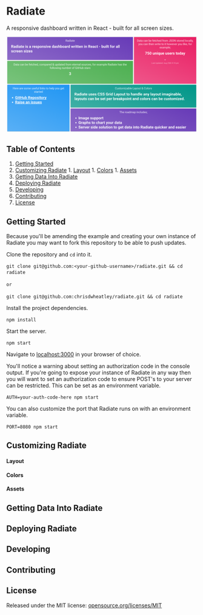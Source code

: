 # Radiate

A responsive dashboard written in React - built for all screen sizes.

![Radiate - A responsive dashboard written in React - built for all screen sizes.](/docs/assets/radiate-example-wall.png)

## Table of Contents

  1. [Getting Started](#getting-started)
  1. [Customizing Radiate](#customizing-radiate)
    1. [Layout](#layout)
    1. [Colors](#colors)
    1. [Assets](#assets)
  1. [Getting Data Into Radiate](#getting-data-into-radiate)
  1. [Deploying Radiate](#deploying-radiate)
  1. [Developing](#developing)
  1. [Contributing](#contributing)
  1. [License](#license)

## Getting Started

Because you'll be amending the example and creating your own instance of Radiate  you may want to fork this repository to be able to push updates.

Clone the repository and `cd` into it.

```
git clone git@github.com:<your-github-username>/radiate.git && cd radiate

or

git clone git@github.com:chrisdwheatley/radiate.git && cd radiate
```

Install the project dependencies.

```
npm install
```

Start the server.

```
npm start
```

Navigate to [localhost:3000](http://localhost:3000) in your browser of choice.

You'll notice a warning about setting an authorization code in the console output. If you're going to expose your instance of Radiate in any way then you will want to set an authorization code to ensure POST's to your server can be restricted. This can be set as an environment variable.

```
AUTH=your-auth-code-here npm start
```

You can also customize the port that Radiate runs on with an environment variable.

```
PORT=8080 npm start
```

## Customizing Radiate

#### Layout

#### Colors

#### Assets

## Getting Data Into Radiate

## Deploying Radiate

## Developing

## Contributing

## License

Released under the MIT license: [opensource.org/licenses/MIT](http://opensource.org/licenses/MIT)
